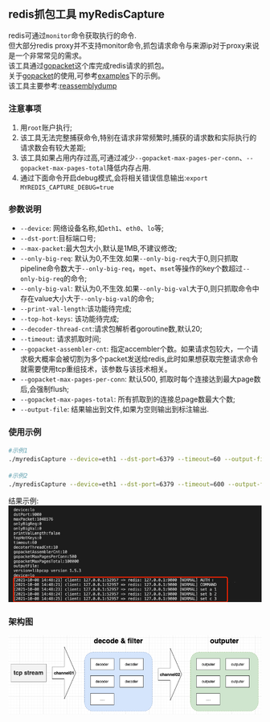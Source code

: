 ## redis抓包工具 myRedisCapture
redis可通过`monitor`命令获取执行的命令.  
但大部分redis proxy并不支持monitor命令,抓包请求命令与来源ip对于proxy来说是一个非常常见的需求。  
该工具通过[gopacket](https://github.com/google/gopacket)这个库完成redis请求的抓包。  
关于[gopacket](https://github.com/google/gopacket)的使用,可参考[examples](https://github.com/google/gopacket/tree/master/examples)下的示例。  
该工具主要参考:[reassemblydump](https://github.com/google/gopacket/blob/master/examples/reassemblydump/main.go)  

### 注意事项
1. 用`root`账户执行;
2. 该工具无法完整捕获命令,特别在请求非常频繁时,捕获的请求数和实际执行的请求数会有较大差距;
3. 该工具如果占用内存过高,可通过减少`--gopacket-max-pages-per-conn`、`--gopacket-max-pages-total`降低内存占用.
4. 通过下面命令开启debug模式,会将相关错误信息输出:`export MYREDIS_CAPTURE_DEBUG=true`

### 参数说明
- `--device`: 网络设备名称,如`eth1`、`eth0`、`lo`等;
- `--dst-port`:目标端口号;
- `--max-packet`:最大包大小,默认是1MB,不建议修改;
- `--only-big-req`: 默认为0,不生效.如果`--only-big-req`大于0,则只抓取 pipeline命令数大于`--only-big-req`，`mget`、`mset`等操作的key个数超过`--only-big-req`的命令;
- `--only-big-val`: 默认为0,不生效.如果`--only-big-val`大于0,则只抓取命令中存在value大小大于`--only-big-val`的命令;
- `--print-val-length`:该功能待完成;
- `--top-hot-keys`: 该功能待完成;
- `--decoder-thread-cnt`:请求包解析者goroutine数,默认20;
- `--timeout`: 请求抓取时间;
- `--gopacket-assembler-cnt`: 指定accembler个数。如果请求包较大，一个请求极大概率会被切割为多个packet发送给redis,此时如果想获取完整请求命令就需要使用tcp重组技术，该参数与该技术相关。
- `--gopacket-max-pages-per-conn`: 默认500, 抓取时每个连接达到最大page数后,会强制flush;
- `--gopacket-max-pages-total`: 所有抓取到的连接总page数最大个数;
- `--output-file`: 结果输出到文件,如果为空则输出到标注输出.

### 使用示例
```sh
#示例1
./myredisCapture --device=eth1 --dst-port=6379 --timeout=60 --output-file=1.log

#示例2
./myredisCapture --device=eth1 --dst-port=6379 --timeout=600 --output-file=1.log --gopacket-max-pages-per-conn=200 --gopacket-max-pages-total=50000
```
结果示例:  
![myRedisCapture结果示例](./images/myRedisCapture结果示例.png)

### 架构图
![myRedisCapture架构图](./images/myRedisCapture架构.png)